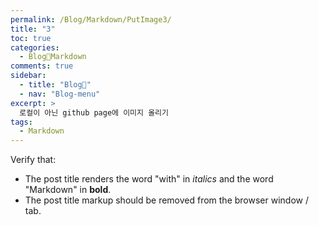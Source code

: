 ```yaml
---
permalink: /Blog/Markdown/PutImage3/
title: "3"
toc: true
categories:
  - Blog🐨Markdown
comments: true
sidebar:
  - title: "Blog🐨"
  - nav: "Blog-menu"
excerpt: >
  로컬이 아닌 github page에 이미지 올리기
tags:
  - Markdown
---
```


Verify that:

* The post title renders the word "with" in *italics* and the word "Markdown" in **bold**.
* The post title markup should be removed from the browser window / tab.